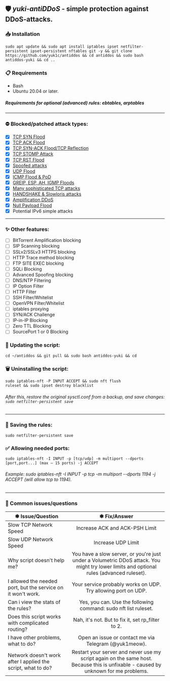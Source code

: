 ## 🛡️ *yuki-antiDDoS* - simple protection against DDoS-attacks.

### 📥 Installation
```
sudo apt update && sudo apt install iptables ipset netfilter-persistent ipset-persistent nftables git -y && git clone https://github.com/yuk1c/antiddos && cd antiddos && sudo bash antiddos-yuki && cd ..
```

### 📋 Requirements
- Bash
- Ubuntu 20.04 or later.
##### Requirements for optional (advanced) rules: ebtables, arptables
<hr>

### ⛔ Blocked/patched attack types:
- [x] [TCP SYN Flood](https://github.com/yuk1c/antiddos/wiki/TCP-SYN-Flood)
- [x] [TCP ACK Flood](https://github.com/yuk1c/antiddos/wiki/TCP-ACK-Flood)
- [x] [TCP SYN-ACK Flood/TCP Reflection](https://github.com/yuk1c/antiddos/wiki/TCP-SYN-ACK-Flood)
- [x] [TCP STOMP Attack](https://github.com/yuk1c/antiddos/wiki/TCP-STOMP-ACKPSH-Flood)
- [x] [TCP RST Flood](https://github.com/yuk1c/antiddos/wiki/TCP-RST-Flood)
- [x] [Spoofed attacks](https://github.com/yuk1c/antiddos/wiki/Spoofing-or-Fraggle-attacks)
- [x] [UDP Flood](https://github.com/yuk1c/antiddos/wiki/UDP-Flood)
- [x] [ICMP Flood & PoD](https://github.com/yuk1c/antiddos/wiki/ICMP-Flood)
- [x] [GREIP, ESP, AH, IGMP Floods](https://github.com/yuk1c/antiddos/wiki/GREIP-and-ESP-and-AH-and-IGMP-Floods)
- [x] [Many sophisticated TCP attacks](https://github.com/yuk1c/antiddos/wiki/TCP-Sophiscated-Attacks)
- [x] [HANDSHAKE & Slowloris attacks](https://github.com/yuk1c/antiddos/wiki/HANDSHAKE-&-Slowloris-Attacks)
- [x] [Amplification DDoS](https://github.com/yuk1c/antiddos/wiki/Amplified-DDoS)
- [x] [Null Payload Flood](https://github.com/yuk1c/antiddos/wiki/Null-Payload-Flood)
- [x] Potential IPv6 simple attacks

<hr>

### ✨ Other features:
- [ ] BitTorrent Amplification blocking
- [ ] SIP Scanning blocking
- [ ] SSLv2/SSLv3 HTTPS blocking
- [ ] HTTP Trace method blocking
- [ ] FTP SITE EXEC blocking
- [ ] SQLi Blocking
- [ ] Advanced Spoofing blocking
- [ ] DNS/NTP Filtering
- [ ] IP Option Filter
- [ ] HTTP Filter
- [ ] SSH Filter/Whitelist
- [ ] OpenVPN Filter/Whitelist
- [ ] iptables proxying
- [ ] SYN/ACK Challenge
- [ ] IP-in-IP Blocking
- [ ] Zero TTL Blocking
- [ ] SourcePort 1 or 0 Blocking

### 🔄 Updating the script:
```
cd ~/antiddos && git pull && sudo bash antiddos-yuki && cd
```

### 🗑️ Uninstalling the script:
<code>sudo iptables-nft -P INPUT ACCEPT && sudo nft flush ruleset && sudo ipset destroy blacklist</code>
###### After this, restore the original sysctl.conf from a backup, and save changes: <code>sudo netfilter-persistent save</code>

<hr>

### 💾 Saving the rules:
```
sudo netfilter-persistent save
```

### ✅ Allowing needed ports:
<code>sudo iptables-nft -I INPUT -p [tcp/udp] -m multiport --dports [port,port...] (max – 15 ports) -j ACCEPT</code>
###### Example: sudo iptables-nft -I INPUT -p tcp -m multiport --dports 1194 -j ACCEPT (will allow tcp to 1194).

<hr>

### 🚩 Common issues/questions
| ❃ Issue/Question  | ❃ Fix/Answer  |
| ------------- |:------------------:|
| Slow TCP Network Speed | Increase ACK and ACK-PSH Limit |
| Slow UDP Network Speed | Increase UDP Limit |
| Why script doesn't help me? | You have a slow server, or you're just under a Volumetric DDoS attack. You might try lower limits and optional rules (advanced ruleset). |
| I allowed the needed port, but the service on it won't work. | Your service probably works on UDP. Try allowing port on UDP. |
| Can i view the stats of the rules? | Yes, you can. Use the following command: sudo nft list ruleset. |
| Does this script works with complicated routing? | Nah, it's not. But to fix it, set rp_filter to 2. |
| I have other problems, what to do? | Open an issue or contact me via Telegram (@yuk1meow). |
| Network doesn't work after I applied the script, what to do? | Restart your server and never use my script again on the same host. Because this is unfixable - caused by unknown for me problems. |
